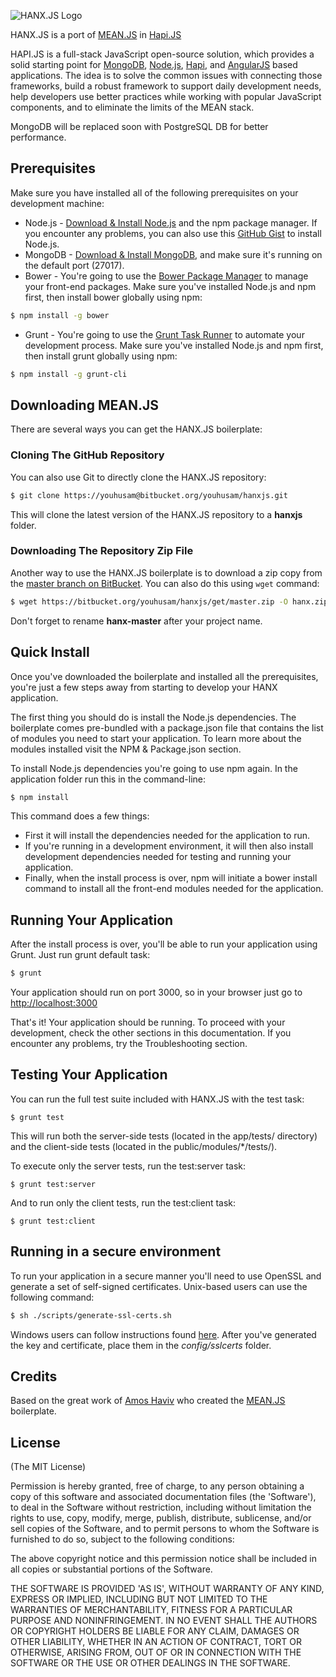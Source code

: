 ![HANX.JS Logo](https://lh5.googleusercontent.com/yxgGIqnzL-0OuzSIKEfFx3rBQWknVJxHoS3df0uRN9lBQDhTsKBAMizgEvabysedTDXvFF-f=w1855-h873)

HANX.JS is a port of [MEAN.JS](http://meanjs.org) in [Hapi.JS](http://www.hapijs.com/)

HAPI.JS is a full-stack JavaScript open-source solution, which provides a solid starting point for [MongoDB](http://www.mongodb.org/), [Node.js](http://www.nodejs.org/), [Hapi](http://hapijs.com/), and [AngularJS](http://angularjs.org/) based applications. The idea is to solve the common issues with connecting those frameworks, build a robust framework to support daily development needs, help developers use better practices while working with popular JavaScript components, and to eliminate the limits of the MEAN stack.

MongoDB will be replaced soon with PostgreSQL DB for better performance.

## Prerequisites
Make sure you have installed all of the following prerequisites on your development machine:
* Node.js - [Download & Install Node.js](http://www.nodejs.org/download/) and the npm package manager. If you encounter any problems, you can also use this [GitHub Gist](https://gist.github.com/isaacs/579814) to install Node.js.
* MongoDB - [Download & Install MongoDB](http://www.mongodb.org/downloads), and make sure it's running on the default port (27017).
* Bower - You're going to use the [Bower Package Manager](http://bower.io/) to manage your front-end packages. Make sure you've installed Node.js and npm first, then install bower globally using npm:

```bash
$ npm install -g bower
```

* Grunt - You're going to use the [Grunt Task Runner](http://gruntjs.com/) to automate your development process. Make sure you've installed Node.js and npm first, then install grunt globally using npm:

```bash
$ npm install -g grunt-cli
```

## Downloading MEAN.JS
There are several ways you can get the HANX.JS boilerplate:

### Cloning The GitHub Repository
You can also use Git to directly clone the HANX.JS repository:
```bash
$ git clone https://youhusam@bitbucket.org/youhusam/hanxjs.git
```
This will clone the latest version of the HANX.JS repository to a **hanxjs** folder.

### Downloading The Repository Zip File
Another way to use the HANX.JS boilerplate is to download a zip copy from the [master branch on BitBucket](https://bitbucket.org/youhusam/hanxjs/get/master.zip). You can also do this using `wget` command:
```bash
$ wget https://bitbucket.org/youhusam/hanxjs/get/master.zip -O hanx.zip; unzip hanx.zip; rm hanx.zip
```
Don't forget to rename **hanx-master** after your project name.

## Quick Install
Once you've downloaded the boilerplate and installed all the prerequisites, you're just a few steps away from starting to develop your HANX application.

The first thing you should do is install the Node.js dependencies. The boilerplate comes pre-bundled with a package.json file that contains the list of modules you need to start your application. To learn more about the modules installed visit the NPM & Package.json section.

To install Node.js dependencies you're going to use npm again. In the application folder run this in the command-line:

```bash
$ npm install
```

This command does a few things:
* First it will install the dependencies needed for the application to run.
* If you're running in a development environment, it will then also install development dependencies needed for testing and running your application.
* Finally, when the install process is over, npm will initiate a bower install command to install all the front-end modules needed for the application.

## Running Your Application
After the install process is over, you'll be able to run your application using Grunt. Just run grunt default task:

```bash
$ grunt
```

Your application should run on port 3000, so in your browser just go to [http://localhost:3000](http://localhost:3000)

That's it! Your application should be running. To proceed with your development, check the other sections in this documentation.
If you encounter any problems, try the Troubleshooting section.

## Testing Your Application
You can run the full test suite included with HANX.JS with the test task:

```
$ grunt test
```

This will run both the server-side tests (located in the app/tests/ directory) and the client-side tests (located in the public/modules/*/tests/).

To execute only the server tests, run the test:server task:

```
$ grunt test:server
```

And to run only the client tests, run the test:client task:

```
$ grunt test:client
```

## Running in a secure environment
To run your application in a secure manner you'll need to use OpenSSL and generate a set of self-signed certificates. Unix-based users can use the following command:
```bash
$ sh ./scripts/generate-ssl-certs.sh
```
Windows users can follow instructions found [here](http://www.websense.com/support/article/kbarticle/How-to-use-OpenSSL-and-Microsoft-Certification-Authority).
After you've generated the key and certificate, place them in the *config/sslcerts* folder.

## Credits
Based on the great work of [Amos Haviv](https://github.com/amoshaviv)
who created the [MEAN.JS](http://meanjs.org) boilerplate.

## License
(The MIT License)

Permission is hereby granted, free of charge, to any person obtaining
a copy of this software and associated documentation files (the
'Software'), to deal in the Software without restriction, including
without limitation the rights to use, copy, modify, merge, publish,
distribute, sublicense, and/or sell copies of the Software, and to
permit persons to whom the Software is furnished to do so, subject to
the following conditions:

The above copyright notice and this permission notice shall be
included in all copies or substantial portions of the Software.

THE SOFTWARE IS PROVIDED 'AS IS', WITHOUT WARRANTY OF ANY KIND,
EXPRESS OR IMPLIED, INCLUDING BUT NOT LIMITED TO THE WARRANTIES OF
MERCHANTABILITY, FITNESS FOR A PARTICULAR PURPOSE AND NONINFRINGEMENT.
IN NO EVENT SHALL THE AUTHORS OR COPYRIGHT HOLDERS BE LIABLE FOR ANY
CLAIM, DAMAGES OR OTHER LIABILITY, WHETHER IN AN ACTION OF CONTRACT,
TORT OR OTHERWISE, ARISING FROM, OUT OF OR IN CONNECTION WITH THE
SOFTWARE OR THE USE OR OTHER DEALINGS IN THE SOFTWARE.